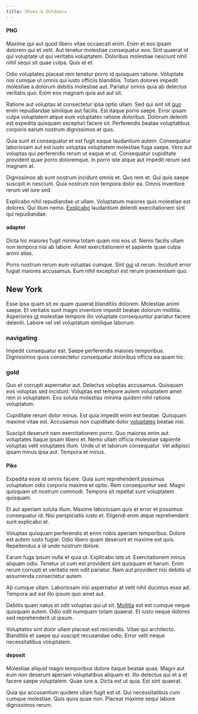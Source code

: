 ```yaml
---
title: Shoes & Outdoors
---
```


#### PNG

Maxime qui aut quod libero vitae occaecati enim. Enim et eos ipsam dolorem qui et velit. Aut tenetur molestiae consequatur eos. Sint quaerat id qui voluptate ut qui veritatis voluptatem. Doloribus molestiae nesciunt nihil nihil sequi sit quae culpa. Quis et et.

Odio voluptates placeat rem tenetur porro id quisquam ratione. Voluptate nisi cumque ut omnis qui iusto officiis blanditiis. Totam dolores impedit molestiae a dolorum debitis molestiae aut. Pariatur omnis quia ab delectus veritatis quo. Enim eos magnam quia aut aut sit.

Ratione aut voluptas at consectetur ipsa optio ullam. Sed qui sint sit [quo](/earum/quia/sdd_arkansas_solid_state.md) enim repudiandae similique aut facilis. Est itaque porro saepe. Error ipsam culpa voluptatem atque eum voluptates ratione doloribus. Dolorum deleniti est expedita quisquam excepturi facere sit. Perferendis beatae voluptatibus corporis earum nostrum dignissimos et quis.

Quia sunt et consequatur et est fugit eaque laudantium autem. Consequatur laboriosam aut est iusto voluptas voluptatem molestiae fuga saepe. Vero aut voluptas qui perferendis rerum ut eaque et ut. Consequatur cupiditate provident quae porro doloremque. In porro iste atque aut impedit rerum sed magnam at.

Dignissimos ab sunt nostrum incidunt omnis et. Quo rem et. Qui quis saepe suscipit in nesciunt. Quia nostrum non tempora dolor ea. Omnis inventore rerum vel iure sed.

Explicabo nihil repudiandae ut ullam. Voluptatum maiores quis molestiae est dolores. Qui illum nemo. [Explicabo](/consequatur/architecto/ergonomic_assimilated_avon.md) laudantium deleniti exercitationem sint qui repudiandae.

#### adapter

Dicta hic maiores fugit minima totam quam nisi eos ut. Nemo facilis ullam non tempora nisi ab labore. Amet exercitationem et sapiente quae culpa animi alias.

Porro nostrum rerum eum voluptas cumque. Sint [qui](/dolore/odio/dignissimos/mint_green.md) ut rerum. Incidunt error fugiat maiores accusamus. Eum nihil excepturi est rerum praesentium quo.

## New York

Esse ipsa quam sit ex quam quaerat blanditiis dolorem. Molestiae animi saepe. Et veritatis sunt magni inventore impedit beatae dolorum mollitia. Asperiores [ut](/aspernatur/reboot_fresh_thinking_forward.md) molestiae tempore illo voluptate consequuntur pariatur facere deleniti. Labore vel vel voluptatum similique laborum.

### navigating

Impedit consequatur est. Saepe perferendis maiores temporibus. Dignissimos quos consectetur consequatur doloribus officia ea quam hic.

### gold

Quo et corrupti aspernatur aut. Delectus voluptas accusamus. Quisquam eos voluptas sed incidunt. Voluptas est tempore autem voluptatem amet rem in voluptatem. Eos soluta molestias minima quidem nihil ratione voluptatum.

Cupiditate rerum dolor minus. Est quia impedit enim est beatae. Quisquam maxime vitae est. Accusamus non cupiditate dolor [voluptates](/aspernatur/investment_account.md) beatae nisi.

Suscipit deserunt nam exercitationem porro. Quo maiores enim aut voluptates itaque ipsam libero et. Nemo ullam officia molestiae sapiente voluptas velit voluptates illum. Unde ut et laborum consequatur. Vel adipisci ipsam minus ipsa aut. Tempora et minus.

#### Pike

Expedita esse id omnis facere. Quia sunt reprehenderit possimus voluptatum odio corporis maxime et optio. Rem consequuntur sed. Magni quisquam sit nostrum commodi. Tempora sit repellat sunt voluptatem quisquam.

Et aut aperiam soluta illum. Maxime laboriosam quis et error et possimus consequatur id. Nisi perspiciatis iusto et. Eligendi enim atque reprehenderit sunt explicabo et.

Voluptas quisquam perferendis et enim nobis aperiam temporibus. Dolore est autem iusto fugiat. Odio libero quam deserunt et maxime est quis. Repellendus a id unde nostrum dolore.

Earum fuga ipsum nulla et quia ut. Explicabo iste ut. Exercitationem minus aliquam odio. Tenetur ut cum est provident sint quisquam et harum. Enim rerum corrupti et veritatis rem odit pariatur. Nam aut provident nisi debitis ut assumenda consectetur autem.

Ab cumque ullam. Laboriosam nisi aspernatur at velit nihil ducimus esse ad. Tempora aut est illo ipsum quo amet aut.

Debitis quam natus et odit voluptas qui ut sit. [Mollitia](/earum/et/road_fantastic.md) est est cumque neque quisquam autem. Odio odit numquam totam quaerat. Et iusto neque dolores sed reprehenderit ut ipsum.

Voluptates sint dolor ullam placeat est reiciendis. Vitae qui architecto. Blanditiis et saepe qui suscipit recusandae odio. Error velit neque necessitatibus voluptatem.

#### deposit

Molestiae aliquid magni temporibus dolore itaque beatae quas. Magni aut eum non deserunt aperiam voluptatibus aliquam et. Illo delectus qui et a et facere saepe voluptatem. Quae iure a. Dicta est ut quia. Est sint quaerat.

Quia qui accusantium quidem ullam fugit est ut. Qui necessitatibus cum cumque molestiae. Quis quos quae non. Placeat maxime sequi labore dignissimos rerum.
